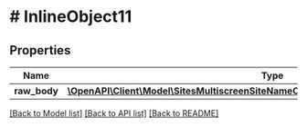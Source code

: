 # # InlineObject11

## Properties

Name | Type | Description | Notes
------------ | ------------- | ------------- | -------------
**raw_body** | [**\OpenAPI\Client\Model\SitesMultiscreenSiteNameCollectionCollectionNameRowRawBody[]**](SitesMultiscreenSiteNameCollectionCollectionNameRowRawBody.md) |  | [optional]

[[Back to Model list]](../../README.md#models) [[Back to API list]](../../README.md#endpoints) [[Back to README]](../../README.md)
